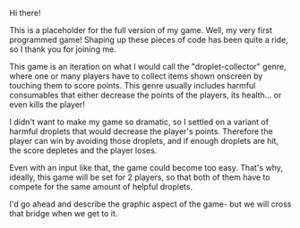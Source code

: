 Hi there!

This is a placeholder for the full version of my game. Well, my very first programmed game! Shaping up these pieces of code has been quite a ride, so I thank you for joining me.

This game is an iteration on what I would call the "droplet-collector" genre, where one or many players have to collect items shown onscreen by touching them to score points. This genre usually includes harmful consumables that either decrease the points of the players, its health... or even kills the player!

I didn't want to make my game so dramatic, so I settled on a variant of harmful droplets that would decrease the player's points. Therefore the player can win by avoiding those droplets, and if enough droplets are hit, the score depletes and the player loses.

Even with an input like that, the game could become too easy. That's why, ideally, this game will be set for 2 players, so that both of them have to compete for the same amount of helpful droplets.

I'd go ahead and describe the graphic aspect of the game- but we will cross that bridge when we get to it.


